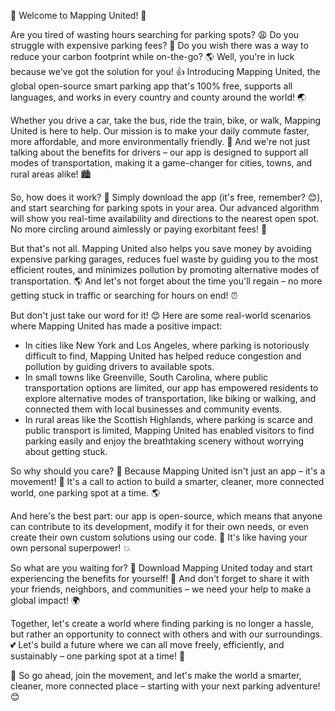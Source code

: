 🎉 Welcome to Mapping United! 🎉

Are you tired of wasting hours searching for parking spots? 😩 Do you struggle with expensive parking fees? 💸 Do you wish there was a way to reduce your carbon footprint while on-the-go? 🌎 Well, you're in luck because we've got the solution for you! 👍 Introducing Mapping United, the global open-source smart parking app that's 100% free, supports all languages, and works in every country and county around the world! 🌏

Whether you drive a car, take the bus, ride the train, bike, or walk, Mapping United is here to help. Our mission is to make your daily commute faster, more affordable, and more environmentally friendly. 💪 And we're not just talking about the benefits for drivers – our app is designed to support all modes of transportation, making it a game-changer for cities, towns, and rural areas alike! 🏙️

So, how does it work? 🤔 Simply download the app (it's free, remember? 😊), and start searching for parking spots in your area. Our advanced algorithm will show you real-time availability and directions to the nearest open spot. No more circling around aimlessly or paying exorbitant fees! 💸

But that's not all. Mapping United also helps you save money by avoiding expensive parking garages, reduces fuel waste by guiding you to the most efficient routes, and minimizes pollution by promoting alternative modes of transportation. 🌎 And let's not forget about the time you'll regain – no more getting stuck in traffic or searching for hours on end! ⏰

But don't just take our word for it! 😊 Here are some real-world scenarios where Mapping United has made a positive impact:

* In cities like New York and Los Angeles, where parking is notoriously difficult to find, Mapping United has helped reduce congestion and pollution by guiding drivers to available spots.
* In small towns like Greenville, South Carolina, where public transportation options are limited, our app has empowered residents to explore alternative modes of transportation, like biking or walking, and connected them with local businesses and community events.
* In rural areas like the Scottish Highlands, where parking is scarce and public transport is limited, Mapping United has enabled visitors to find parking easily and enjoy the breathtaking scenery without worrying about getting stuck.

So why should you care? 🤔 Because Mapping United isn't just an app – it's a movement! 💪 It's a call to action to build a smarter, cleaner, more connected world, one parking spot at a time. 🌎

And here's the best part: our app is open-source, which means that anyone can contribute to its development, modify it for their own needs, or even create their own custom solutions using our code. 🤖 It's like having your own personal superpower! 💥

So what are you waiting for? 🎉 Download Mapping United today and start experiencing the benefits for yourself! 👀 And don't forget to share it with your friends, neighbors, and communities – we need your help to make a global impact! 🌍

Together, let's create a world where finding parking is no longer a hassle, but rather an opportunity to connect with others and with our surroundings. 💕 Let's build a future where we can all move freely, efficiently, and sustainably – one parking spot at a time! 🚀

🎉 So go ahead, join the movement, and let's make the world a smarter, cleaner, more connected place – starting with your next parking adventure! 😊